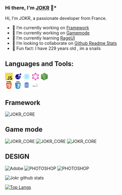### **Hi there, I'm [JOKR](https://Jokr.github.io) 👋***


Hi, I'm JOKR, a passionate developer from France.

- 🔭 I’m currently working on [Framework](https://github.com/jokrfr/Pz_core_JOKERSIDE)
- 🔭 I’m currently working on [Gamemode](https://github.com/jokrfr/Pz_core_JOKERSIDE)
- 🌱 I’m currently learning [RageUI](https://github.com/iTexZoz/RageUI)
- 👯 I’m looking to collaborate on [Github Readme Stats](https://github.com/jokerfr/github-readme-stats)
- 💬 Fun fact: I have 229 years old , im a snails

## **Languages and Tools:**  

<code><img height="25" src="https://raw.githubusercontent.com/github/explore/80688e429a7d4ef2fca1e82350fe8e3517d3494d/topics/javascript/javascript.png"></code>
<code><img height="25" src="https://raw.githubusercontent.com/github/explore/80688e429a7d4ef2fca1e82350fe8e3517d3494d/topics/lua/lua.png"></code>
<code><img height="25" src="https://raw.githubusercontent.com/github/explore/80688e429a7d4ef2fca1e82350fe8e3517d3494d/topics/react/react.png"></code>
<code><img height="25" src="https://raw.githubusercontent.com/github/explore/5c058a388828bb5fde0bcafd4bc867b5bb3f26f3/topics/graphql/graphql.png"></code>
<code><img height="25" src="https://raw.githubusercontent.com/github/explore/80688e429a7d4ef2fca1e82350fe8e3517d3494d/topics/nodejs/nodejs.png"></code>   
<code><img  height="25" src="https://raw.githubusercontent.com/github/explore/80688e429a7d4ef2fca1e82350fe8e3517d3494d/topics/html/html.png"></code> 
<code><img  height="25" src="https://raw.githubusercontent.com/github/explore/80688e429a7d4ef2fca1e82350fe8e3517d3494d/topics/css/css.png"></code> 
<code><img  height="25" src="https://raw.githubusercontent.com/github/explore/80688e429a7d4ef2fca1e82350fe8e3517d3494d/topics/sql/sql.png"></code> 
<code><img  height="25" src="https://raw.githubusercontent.com/github/explore/80688e429a7d4ef2fca1e82350fe8e3517d3494d/topics/mysql/mysql.png"></code>  



## **Framework**

![JOKR_CORE](https://img.shields.io/badge/LSV_Framework%20-%23000000.svg?&style=for-the-badge&logo=adobeadobe&logoColor=white)

## **Game mode**
![JOKR_CORE](https://img.shields.io/badge/lsv_koth%20-%23000000.svg?&style=for-the-badge&logo=adobeadobe&logoColor=white)
![JOKR_CORE](https://img.shields.io/badge/LSV_rp%20-%23000000.svg?&style=for-the-badge&logo=adobeadobe&logoColor=white)
![JOKR_CORE](https://img.shields.io/badge/LSV_Zombie%20-%23000000.svg?&style=for-the-badge&logo=adobeadobe&logoColor=white)

## **DESIGN**

![Adobe](https://img.shields.io/badge/adobe%20-%23FF0000.svg?&style=for-the-badge&logo=adobe&logoColor=white)
![PHOTOSHOP](https://img.shields.io/badge/adobe%20photoshop%20-%2331A8FF.svg?&style=for-the-badge&logo=adobe%20photoshop&logoColor=white)
![PHOTOSHOP](https://img.shields.io/badge/adobe%20after_effect%20-%2331A8FF.svg?&style=for-the-badge&logo=adobe%20aftereffect&logoColor=white)


![Jokr github stats](https://github-readme-stats.vercel.app/api?username=jokrfr&count_private=true&show_icons=true?theme=buefy)
<br />

[![Top Langs](https://github-readme-stats.vercel.app/api/top-langs/?username=jokrfr)](https://github.com/jokrfr/github-readme-stats)


